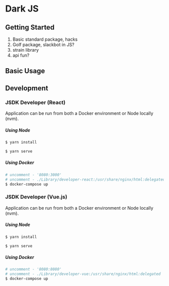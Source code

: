 Dark JS
=======

Getting Started
---------------

1. Basic standard package, hacks
2. Golf package, slackbot in JS?
3. strain library
4. api fun?


Basic Usage
-----------


Development
-----------

### JSDK Developer (React)

Application can be run from both a Docker environment or Node locally (nvm).

##### Using Node

```sh
$ yarn install
```

```sh
$ yarn serve
```

##### Using Docker

```sh
# uncomment - '8080:3000'
# uncomment - ./Library/developer-react:/usr/share/nginx/html:delegated
$ docker-compose up
```


### JSDK Developer (Vue.js)

Application can be run from both a Docker environment or Node locally (nvm).

##### Using Node

```sh
$ yarn install
```

```sh
$ yarn serve
```

##### Using Docker

```sh
# uncomment - '8080:8080'
# uncomment - ./Library/developer-vue:/usr/share/nginx/html:delegated
$ docker-compose up
```